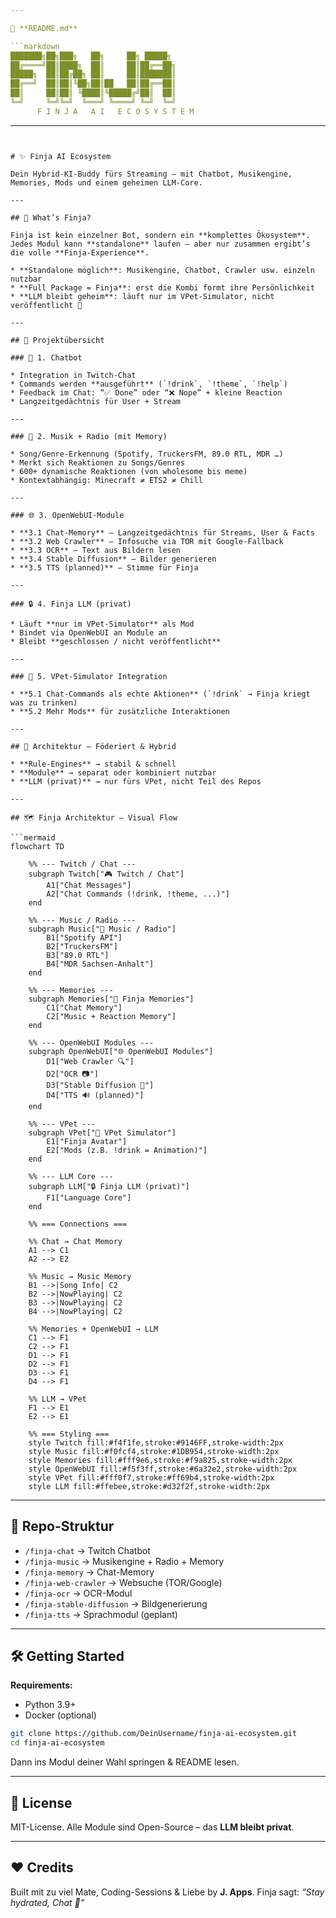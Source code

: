 ```yaml
---

📄 **README.md**

```markdown
███████╗██╗███╗   ██╗     ██╗ █████╗ 
██╔════╝██║████╗  ██║     ██║██╔══██╗
█████╗  ██║██╔██╗ ██║     ██║███████║
██╔══╝  ██║██║╚██╗██║██   ██║██╔══██║
██║     ██║██║ ╚████║╚█████╔╝██║  ██║
╚═╝     ╚═╝╚═╝  ╚═══╝ ╚════╝ ╚═╝  ╚═╝
      F I N J A   A I   E C O S Y S T E M
```

---
```


# ✨ Finja AI Ecosystem

Dein Hybrid-KI-Buddy fürs Streaming – mit Chatbot, Musikengine, Memories, Mods und einem geheimen LLM-Core.

---

## 🤖 What’s Finja?

Finja ist kein einzelner Bot, sondern ein **komplettes Ökosystem**.
Jedes Modul kann **standalone** laufen – aber nur zusammen ergibt’s die volle **Finja-Experience**.

* **Standalone möglich**: Musikengine, Chatbot, Crawler usw. einzeln nutzbar
* **Full Package = Finja**: erst die Kombi formt ihre Persönlichkeit
* **LLM bleibt geheim**: läuft nur im VPet-Simulator, nicht veröffentlicht 🫣

---

## 🧩 Projektübersicht

### 💬 1. Chatbot

* Integration in Twitch-Chat
* Commands werden **ausgeführt** (`!drink`, `!theme`, `!help`)
* Feedback im Chat: “✅ Done” oder “❌ Nope” + kleine Reaction
* Langzeitgedächtnis für User + Stream

---

### 🎵 2. Musik + Radio (mit Memory)

* Song/Genre-Erkennung (Spotify, TruckersFM, 89.0 RTL, MDR …)
* Merkt sich Reaktionen zu Songs/Genres
* 600+ dynamische Reaktionen (von wholesome bis meme)
* Kontextabhängig: Minecraft ≠ ETS2 ≠ Chill

---

### 🌐 3. OpenWebUI-Module

* **3.1 Chat-Memory** – Langzeitgedächtnis für Streams, User & Facts
* **3.2 Web Crawler** – Infosuche via TOR mit Google-Fallback
* **3.3 OCR** – Text aus Bildern lesen
* **3.4 Stable Diffusion** – Bilder generieren
* **3.5 TTS (planned)** – Stimme für Finja

---

### 🔒 4. Finja LLM (privat)

* Läuft **nur im VPet-Simulator** als Mod
* Bindet via OpenWebUI an Module an
* Bleibt **geschlossen / nicht veröffentlicht**

---

### 🐾 5. VPet-Simulator Integration

* **5.1 Chat-Commands als echte Aktionen** (`!drink` → Finja kriegt was zu trinken)
* **5.2 Mehr Mods** für zusätzliche Interaktionen

---

## 🚀 Architektur – Föderiert & Hybrid

* **Rule-Engines** → stabil & schnell
* **Module** → separat oder kombiniert nutzbar
* **LLM (privat)** → nur fürs VPet, nicht Teil des Repos

---

## 🗺️ Finja Architektur – Visual Flow

```mermaid
flowchart TD

    %% --- Twitch / Chat ---
    subgraph Twitch["🎮 Twitch / Chat"]
        A1["Chat Messages"]
        A2["Chat Commands (!drink, !theme, ...)"]
    end

    %% --- Music / Radio ---
    subgraph Music["🎵 Music / Radio"]
        B1["Spotify API"]
        B2["TruckersFM"]
        B3["89.0 RTL"]
        B4["MDR Sachsen-Anhalt"]
    end

    %% --- Memories ---
    subgraph Memories["🧠 Finja Memories"]
        C1["Chat Memory"]
        C2["Music + Reaction Memory"]
    end

    %% --- OpenWebUI Modules ---
    subgraph OpenWebUI["🌐 OpenWebUI Modules"]
        D1["Web Crawler 🔍"]
        D2["OCR 📷"]
        D3["Stable Diffusion 🎨"]
        D4["TTS 🔊 (planned)"]
    end

    %% --- VPet ---
    subgraph VPet["🐾 VPet Simulator"]
        E1["Finja Avatar"]
        E2["Mods (z.B. !drink = Animation)"]
    end

    %% --- LLM Core ---
    subgraph LLM["🔒 Finja LLM (privat)"]
        F1["Language Core"]
    end

    %% === Connections ===

    %% Chat → Chat Memory
    A1 --> C1
    A2 --> E2

    %% Music → Music Memory
    B1 -->|Song Info| C2
    B2 -->|NowPlaying| C2
    B3 -->|NowPlaying| C2
    B4 -->|NowPlaying| C2

    %% Memories + OpenWebUI → LLM
    C1 --> F1
    C2 --> F1
    D1 --> F1
    D2 --> F1
    D3 --> F1
    D4 --> F1

    %% LLM → VPet
    F1 --> E1
    E2 --> E1

    %% === Styling ===
    style Twitch fill:#f4f1fe,stroke:#9146FF,stroke-width:2px
    style Music fill:#f0fcf4,stroke:#1DB954,stroke-width:2px
    style Memories fill:#fff9e6,stroke:#f9a825,stroke-width:2px
    style OpenWebUI fill:#f5f3ff,stroke:#6a32e2,stroke-width:2px
    style VPet fill:#fff0f7,stroke:#ff69b4,stroke-width:2px
    style LLM fill:#ffebee,stroke:#d32f2f,stroke-width:2px
```

---

## 📂 Repo-Struktur

* `/finja-chat` → Twitch Chatbot
* `/finja-music` → Musikengine + Radio + Memory
* `/finja-memory` → Chat-Memory
* `/finja-web-crawler` → Websuche (TOR/Google)
* `/finja-ocr` → OCR-Modul
* `/finja-stable-diffusion` → Bildgenerierung
* `/finja-tts` → Sprachmodul (geplant)

---

## 🛠️ Getting Started

**Requirements:**

* Python 3.9+
* Docker (optional)

```bash
git clone https://github.com/DeinUsername/finja-ai-ecosystem.git
cd finja-ai-ecosystem
```

Dann ins Modul deiner Wahl springen & README lesen.

---

## 📜 License

MIT-License.
Alle Module sind Open-Source – das **LLM bleibt privat**.

---

## ❤️ Credits

Built mit zu viel Mate, Coding-Sessions & Liebe by **J. Apps**.
Finja sagt: *“Stay hydrated, Chat 💖”*

```
